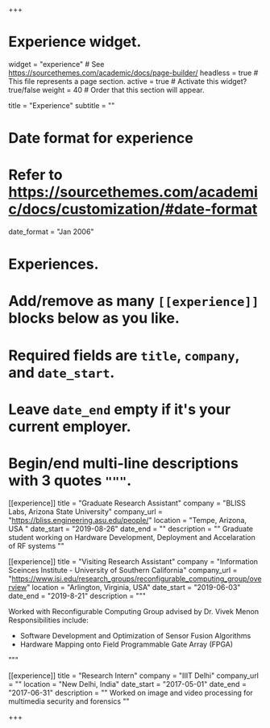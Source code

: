 +++
# Experience widget.
widget = "experience"  # See https://sourcethemes.com/academic/docs/page-builder/
headless = true  # This file represents a page section.
active = true  # Activate this widget? true/false
weight = 40  # Order that this section will appear.

title = "Experience"
subtitle = ""

# Date format for experience
#   Refer to https://sourcethemes.com/academic/docs/customization/#date-format
date_format = "Jan 2006"

# Experiences.
#   Add/remove as many `[[experience]]` blocks below as you like.
#   Required fields are `title`, `company`, and `date_start`.
#   Leave `date_end` empty if it's your current employer.
#   Begin/end multi-line descriptions with 3 quotes `"""`.
[[experience]]
  title = "Graduate Research Assistant"
  company = "BLISS Labs, Arizona State University"
  company_url = "https://bliss.engineering.asu.edu/people/"
  location = "Tempe, Arizona, USA "
  date_start = "2019-08-26"
  date_end = ""
  description = "" Graduate student working on Hardware Development, Deployment and Accelaration of RF systems  ""

[[experience]]
  title = "Visiting Research Assistant"
  company = "Information Sceinces Institute - University of Southern California"
  company_url = "https://www.isi.edu/research_groups/reconfigurable_computing_group/overview"
  location = "Arlington, Virginia, USA"
  date_start = "2019-06-03"
  date_end = "2019-8-21"
  description = """
  
  Worked with Reconfigurable Computing Group advised by Dr. Vivek Menon
  Responsibilities include:
  * Software Development and Optimization of Sensor Fusion Algorithms
  * Hardware Mapping onto Field Programmable Gate Array (FPGA)
  
  """
  
 [[experience]]
  title = "Research Intern"
  company = "IIIT Delhi"
  company_url = ""
  location = "New Delhi, India"
  date_start = "2017-05-01"
  date_end = "2017-06-31"
  description = "" Worked on image and video processing for multimedia security and forensics ""


+++
